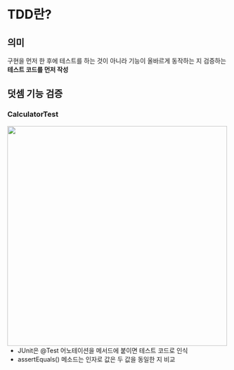 # TDD란?

## 의미

구현을 먼저 한 후에 테스트를 하는 것이 아니라 기능이 올바르게 동작하는 지 검증하는 **테스트 코드를 먼저 작성**



## 덧셈 기능 검증

### CalculatorTest

<img src="/Users/hjmac/Desktop/스크린샷 2023-05-16 오후 11.12.43.png" width="500" style="float: left"/>

- JUnit은 @Test 어노테이션을 메서드에 붙이면 테스트 코드로 인식
- assertEquals() 메소드는 인자로 값은 두 값을 동일한 지 비교

